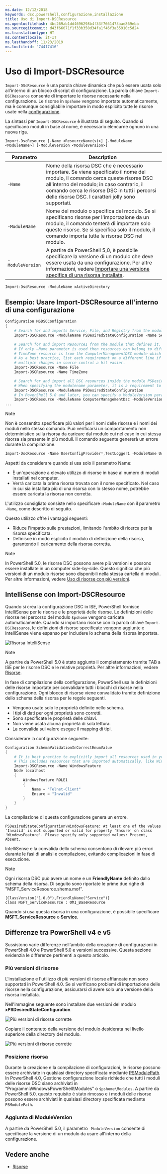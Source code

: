 ```yaml
---
ms.date: 12/12/2018
keywords: dsc,powershell,configurazione,installazione
title: Uso di Import-DSCResource
ms.openlocfilehash: 4bc269ab1dd4696298b4f33f7661473aae869eba
ms.sourcegitcommit: d43f66071f1f33b350d34fa1f46f3a35910c5d24
ms.translationtype: HT
ms.contentlocale: it-IT
ms.lasthandoff: 11/23/2019
ms.locfileid: "74417416"
---
```

# <a name="using-import-dscresource"></a>Uso di Import-DSCResource

`Import-DScResource` è una parola chiave dinamica che può essere usata solo all'interno di un blocco di script di configurazione. La parola chiave `Import-DSCResource` consente di importare le risorse necessarie nella configurazione. Le risorse in `$pshome` vengono importate automaticamente, ma è comunque consigliabile importare in modo esplicito tutte le risorse usate nella [configurazione](Configurations.md).

La sintassi per `Import-DSCResource` è illustrata di seguito.  Quando si specificano moduli in base al nome, è necessario elencarne ognuno in una nuova riga.

```syntax
Import-DscResource [-Name <ResourceName(s)>] [-ModuleName <ModuleName>] [-ModuleVersion <ModuleVersion>]
```

|Parametro  |Description  |
|---------|---------|
|`-Name`|Nome della risorsa DSC che è necessario importare. Se viene specificato il nome del modulo, il comando cerca queste risorse DSC all'interno del modulo; in caso contrario, il comando cerca le risorse DSC in tutti i percorsi delle risorse DSC. I caratteri jolly sono supportati.|
|`-ModuleName`|Nome del modulo o specifica del modulo.  Se si specificano risorse per l'importazione da un modulo, il comando tenterà di importare solo queste risorse. Se si specifica solo il modulo, il comando importa tutte le risorse DSC nel modulo.|
|`-ModuleVersion`|A partire da PowerShell 5,0, è possibile specificare la versione di un modulo che deve essere usata da una configurazione. Per altre informazioni, vedere [Importare una versione specifica di una risorsa installata](sxsresource.md).|

```powershell
Import-DscResource -ModuleName xActiveDirectory
```

## <a name="example-use-import-dscresource-within-a-configuration"></a>Esempio: Usare Import-DSCResource all'interno di una configurazione

```powershell
Configuration MSDSCConfiguration
{
    # Search for and imports Service, File, and Registry from the module PSDesiredStateConfiguration.
    Import-DSCResource -ModuleName PSDesiredStateConfiguration -Name Service, File, Registry

    # Search for and import Resource1 from the module that defines it.
    # If only –Name parameter is used then resources can belong to different PowerShell modules as well.
    # TimeZone resource is from the ComputerManagementDSC module which is not installed by default.
    # As a best practice, list each requirement on a different line if possible.  This makes reviewing
    # multiple changes in source control a bit easier.
    Import-DSCResource -Name File
    Import-DSCResource -Name TimeZone

    # Search for and import all DSC resources inside the module PSDesiredStateConfiguration.
    # When specifying the modulename parameter, it is a requirement to list each on a new line.
    Import-DSCResource -ModuleName PSDesiredStateConfiguration
    # In PowerShell 5.0 and later, you can specify a ModuleVersion parameter
    Import-DSCResource -ModuleName ComputerManagementDsc -ModuleVersion 6.0.0.0
...
```

> [!NOTE]
> Non è consentito specificare più valori per i nomi delle risorse e i nomi dei moduli nello stesso comando. Può verificarsi un comportamento non deterministico sulla risorsa da caricare dal modulo cui nel caso in cui stessa risorsa sia presente in più moduli. Il comando seguente genererà un errore durante la compilazione.
>
> ```powershell
> Import-DscResource -Name UserConfigProvider*,TestLogger1 -ModuleName UserConfigProv,PsModuleForTestLogger
> ```

Aspetti da considerare quando si usa solo il parametro Name:

- È un'operazione a elevato utilizzo di risorse in base al numero di moduli installati nel computer.
- Verrà caricata la prima risorsa trovata con il nome specificato. Nel caso in cui sia installata più di una risorsa con lo stesso nome, potrebbe essere caricata la risorsa non corretta.

L'utilizzo consigliato consiste nello specificare `–ModuleName` con il parametro `-Name`, come descritto di seguito.

Questo utilizzo offre i vantaggi seguenti:

- Riduce l'impatto sulle prestazioni, limitando l'ambito di ricerca per la risorsa specificata.
- Definisce in modo esplicito il modulo di definizione della risorsa, garantendo il caricamento della risorsa corretta.

> [!NOTE]
> In PowerShell 5.0, le risorse DSC possono avere più versioni e possono essere installate in un computer side-by-side. Questo significa che più versioni di un modulo risorse sono disponibili nella stessa cartella di moduli.
> Per altre informazioni, vedere [Uso di risorse con più versioni](sxsresource.md).

## <a name="intellisense-with-import-dscresource"></a>IntelliSense con Import-DSCResource

Quando si crea la configurazione DSC in ISE, PowerShell fornisce IntelliSense per le risorse e le proprietà delle risorse. Le definizioni delle risorse nel percorso del modulo `$pshome` vengono caricate automaticamente. Quando si importano risorse con la parola chiave `Import-DSCResource`, le definizioni di risorse specificate vengono aggiunte e IntelliSense viene espanso per includere lo schema della risorsa importata.

![Risorsa IntelliSense](../media/resource-intellisense.png)

> [!NOTE]
> A partire da PowerShell 5.0 è stato aggiunto il completamento tramite TAB a ISE per le risorse DSC e le relative proprietà. Per altre informazioni, vedere [Risorse](../resources/resources.md).

In fase di compilazione della configurazione, PowerShell usa le definizioni delle risorse importate per convalidare tutti i blocchi di risorse nella configurazione.
Ogni blocco di risorse viene convalidato tramite definizione dello schema della risorsa per le regole seguenti.

- Vengono usate solo le proprietà definite nello schema.
- I tipi di dati per ogni proprietà sono corretti.
- Sono specificate le proprietà delle chiavi.
- Non viene usata alcuna proprietà di sola lettura.
- La convalida sul valore esegue il mapping di tipi.

Considerare la configurazione seguente:

```powershell
Configuration SchemaValidationInCorrectEnumValue
{
    # It is best practice to explicitly import all resources used in your Configuration.
    # This includes resources that are imported automatically, like WindowsFeature.
    Import-DSCResource -Name WindowsFeature
    Node localhost
    {
        WindowsFeature ROLE1
        {
            Name = "Telnet-Client"
            Ensure = "Invalid"
        }
    }
}
```

La compilazione di questa configurazione genera un errore.

```output
PSDesiredStateConfiguration\WindowsFeature: At least one of the values 'Invalid' is not supported or valid for property 'Ensure' on class 'WindowsFeature'. Please specify only supported values: Present, Absent.
```

IntelliSense e la convalida dello schema consentono di rilevare più errori durante le fasi di analisi e compilazione, evitando complicazioni in fase di esecuzione.

> [!NOTE]
> Ogni risorsa DSC può avere un nome e un **FriendlyName** definito dallo schema della risorsa. Di seguito sono riportate le prime due righe di "MSFT_ServiceResource.shema.mof".
> ```syntax
> [ClassVersion("1.0.0"),FriendlyName("Service")]
> class MSFT_ServiceResource : OMI_BaseResource
> ```
> Quando si usa questa risorsa in una configurazione, è possibile specificare **MSFT_ServiceResource** o **Service**.

## <a name="powershell-v4-and-v5-differences"></a>Differenze tra PowerShell v4 e v5

Sussistono varie differenze nell'ambito della creazione di configurazioni in PowerShell 4.0 e PowerShell 5.0 e versioni successive. Questa sezione evidenzia le differenze pertinenti a questo articolo.

### <a name="multiple-resource-versions"></a>Più versioni di risorse

L'installazione e l'utilizzo di più versioni di risorse affiancate non sono supportati in PowerShell 4.0. Se si verificano problemi di importazione delle risorse nella configurazione, assicurarsi di avere solo una versione della risorsa installata.

Nell'immagine seguente sono installare due versioni del modulo **xPSDesiredStateConfiguration**.

![Più versioni di risorse corrette](../media/multiple-resource-versions-broken.png)

Copiare il contenuto della versione del modulo desiderata nel livello superiore della directory del modulo.

![Più versioni di risorse corrette](../media/multiple-resource-versions-fixed.png)

### <a name="resource-location"></a>Posizione risorsa

Durante la creazione e la compilazione di configurazioni, le risorse possono essere archiviate in qualsiasi directory specificata mediante [PSModulePath](/powershell/scripting/developer/module/modifying-the-psmodulepath-installation-path). In PowerShell 4.0, Gestione configurazione locale richiede che tutti i moduli delle risorse DSC siano archiviati in "Programmi\WindowsPowerShell\Modules" o `$pshome\Modules`. A partire da PowerShell 5.0, questo requisito è stato rimosso e i moduli delle risorse possono essere archiviati in qualsiasi directory specificata mediante `PSModulePath`.

### <a name="moduleversion-added"></a>Aggiunta di ModuleVersion

A partire da PowerShell 5.0, il parametro `-ModuleVersion` consente di specificare la versione di un modulo da usare all'interno della configurazione.

## <a name="see-also"></a>Vedere anche

- [Risorse](../resources/resources.md)
